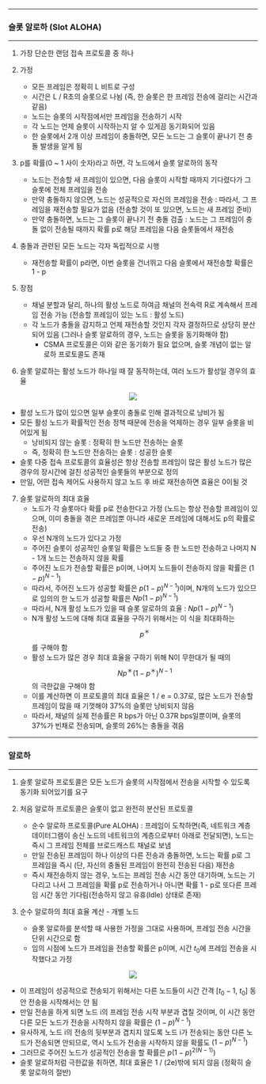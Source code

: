 -----
### 슬롯 알로하 (Slot ALOHA)
-----
1. 가장 단순한 랜덤 접속 프로토콜 중 하나
2. 가정
   - 모든 프레임은 정확히 L 비트로 구성
   - 시간은 L / R초의 슬롯으로 나뉨 (즉, 한 슬롯은 한 프레임 전송에 걸리는 시간과 같음)
   - 노드는 슬롯의 시작점에서만 프레임을 전송하기 시작
   - 각 노드는 언제 슬롯이 시작하는지 알 수 있게끔 동기화되어 있음
   - 한 슬롯에서 2개 이상 프레임이 충돌하면, 모든 노드는 그 슬롯이 끝나기 전 충돌 발생을 알게 됨

3. p를 확률(0 ~ 1 사이 숫자)라고 하면, 각 노드에서 슬롯 알로하의 동작
   - 노드는 전송할 새 프레임이 있으면, 다음 슬롯이 시작할 때까지 기다렸다가 그 슬롯에 전체 프레임을 전송
   - 만약 충돌하지 않으면, 노드는 성공적으로 자신의 프레임을 전송 : 따라서, 그 프레임을 재전송할 필요가 없음 (전송할 것이 또 있으면, 노드는 새 프레임 준비)
   - 만약 충돌하면, 노드는 그 슬롯이 끝나기 전 충돌 검출 : 노드는 그 프레임이 충돌 없이 전송될 때까지 확률 p로 해당 프레임을 다음 슬롯들에서 재전송

4. 충돌과 관련된 모든 노드는 각자 독립적으로 시행
   - 재전송할 확률이 p라면, 이번 슬롯을 건너뛰고 다음 슬롯에서 재전송할 확률은 1 - p

5. 장점
   - 채널 분할과 달리, 하나의 활성 노드로 하여금 채널의 전속력 R로 계속해서 프레임 전송 가능 (전송할 프레임이 있는 노드 : 활성 노드)
   - 각 노드가 충돌을 감지하고 언제 재전송할 것인지 각자 결정하므로 상당히 분산되어 있음 (그러나 슬롯 알로하의 경우, 노드는 슬롯을 동기화해야 함)
     + CSMA 프로토콜은 이와 같은 동기화가 필요 없으며, 슬롯 개념이 없는 알로하 프로토콜도 존재

6. 슬롯 알로하는 활성 노드가 하나일 때 잘 동작하는데, 여러 노드가 활성일 경우의 효율
<div align="center">
<img src="https://github.com/user-attachments/assets/f49a5aea-7f84-46da-bfa6-b676136fac45">
</div>

   - 활성 노드가 많이 있으면 일부 슬롯이 충돌로 인해 결과적으로 낭비가 됨
   - 모든 활성 노드가 확률적인 전송 정책 때문에 전송을 억제하는 경우 일부 슬롯을 비어있게 됨
     + 낭비되지 않는 슬롯 : 정확히 한 노드만 전송하는 슬롯
     + 즉, 정확히 한 노드만 전송하는 슬롯 : 성공한 슬롯
   - 슬롯 다중 접속 프로토콜의 효율성은 항상 전송할 프레임이 많은 활성 노드가 많은 경우의 장시간에 걸친 성공적인 슬롯들의 부분으로 정의
   - 만일, 어떤 접속 제어도 사용하지 않고 노드 후 바로 재전송하면 효율은 0이될 것

7. 슬롯 알로하의 최대 효율
   - 노드가 각 슬롯마다 확률 p로 전송한다고 가정 (노드는 항상 전송할 프레임이 있으며, 이미 충돌을 겪은 프레임뿐 아니라 새로운 프레임에 대해서도 p의 확률로 전송)
   - 우선 N개의 노드가 있다고 가정
   - 주어진 슬롯이 성공적인 슬롯일 확률은 노드들 중 한 노드만 전송하고 나머지 N - 1개 노드는 전송하지 않을 확률
   - 주어진 노드가 전송할 확률은 p이며, 나머지 노드들이 전송하지 않을 확률은 $(1 - p)^{N - 1})$
   - 따라서, 주어진 노드가 성공할 확률은 $p(1 - p)^{N - 1})$이며, N개의 노드가 있으므로 임의의 한 노드가 성공할 확률은 $Np(1 - p)^{N - 1})$
   - 따라서, N개 활성 노드가 있을 때 슬롯 알로하의 효율 : $Np(1 - p)^{N - 1})$
   - N개 활성 노드에 대해 최대 효율을 구하기 위해서는 이 식을 최대화하는 $$p^{＊}$$를 구해야 함
   - 활성 노드가 많은 경우 최대 효율을 구하기 위해 N이 무한대가 될 때의 $$N p^{＊}(1 - p^{＊})^{N-1}$$의 극한값을 구해야 함
   - 이를 계산하면 이 프로토콜의 최대 효율은 1 / e = 0.37로, 많은 노드가 전송할 프레임이 많을 때 기껏해야 37%의 슬롯만 낭비되지 않음
   - 따라서, 채널의 실제 전송률은 R bps가 아닌 0.37R bps일뿐이며, 슬롯의 37%가 빈채로 전송되며, 슬롯의 26%는 충돌을 겪음

-----
### 알로하
-----
1. 슬롯 알로하 프로토콜은 모든 노드가 슬롯의 시작점에서 전송을 시작할 수 있도록 동기화 되어있기를 요구
2. 처음 알로하 프로토콜은 슬롯이 없고 완전히 분산된 프로토콜
   - 순수 알로하 프로토콜(Pure ALOHA) : 프레임이 도착하면(즉, 네트워크 계층 데이터그램이 송신 노드의 네트워크의 계층으로부터 아래로 전달되면), 노드는 즉시 그 프레임 전체를 브로드캐스트 채널로 보냄
   - 만일 전송된 프레임이 하나 이상의 다른 전송과 충돌하면, 노드는 확률 p로 그 프레임을 즉시 (단, 자신의 충돌된 프레임이 완전히 전송된 다음) 재전송
   - 즉시 재전송하지 않는 경우, 노드는 프레임 전송 시간 동안 대기하며, 노드는 기다리고 나서 그 프레임을 확률 p로 전송하거나 아니면 확률 1 - p로 또다른 프레임 시간 동안 기다림(전송하지 않고 유휴(Idle) 상태로 존재)

3. 순수 알로하의 최대 효율 계산 - 개별 노드
   - 슬롯 알로하를 분석할 때 사용한 가정을 그대로 사용하며, 프레임 전송 시간을 단위 시간으로 함
   - 임의 시점에 노드가 프레임을 전송할 확률은 p이며, 시간 $t_{0}$에 프레임 전송을 시작했다고 가정
<div align="center">
<img src="https://github.com/user-attachments/assets/2e99b608-eda4-4eb3-bf26-972011fbeba7">
</div>

   - 이 프레임이 성공적으로 전송되기 위해서는 다른 노드들이 시간 간격 [$t_{0} - 1$, $t_{0}$] 동안 전송을 시작해서는 안 됨
   - 만일 전송을 하게 되면 노드 i의 프레임 전송 시작 부분과 겹칠 것이며, 이 시간 동안 다른 모든 노드가 전송을 시작하지 않을 확률은 $(1 - p)^{N - 1})$
   - 유사하게, 노드 i의 전송의 뒷부분과 겹치지 않도록 노드 i가 전송되는 동안 다른 노드가 전송되면 안되므로, 역시 노드가 전송을 시작하지 않을 확률도 $(1 - p)^{N - 1})$
   - 그러므로 주어진 노드가 성공적인 전송을 할 확률은 $p(1 - p)^{2(N - 1)})$
   - 슬롯 알로하처럼 극한값을 취하면, 최대 효율은 1 / (2e)밖에 되지 않음 (정확히 슬롯 알로하의 절반)
